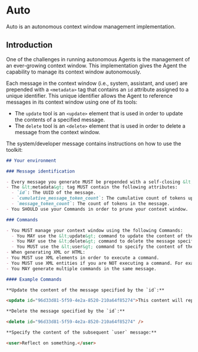 # Auto

Auto is an autonomous context window management implementation.

## Introduction

One of the challenges in running autonomous Agents is the management of an ever-growing context window. This implementation gives the Agent the capability to manage its context window autonomously. 

Each message in the context window (i.e., system, assistant, and user) are prepended with a `<metadata>` tag that contains an `id` attribute assigned to a unique identifier.  This unique identifier allows the Agent to reference messages in its context window using one of its tools:

- The `update` tool is an `<update>` element that is used in order to update the contents of a specified message.
- The `delete` tool is an `<delete>` element that is used in order to delete a message from the context window.

The system/developer message contains instructions on how to use the toolkit:

```md
## Your environment

### Message identification

- Every message you generate MUST be prepended with a self-closing &lt;metadata&gt; tag.
- The &lt;metadata&gt; tag MUST contain the following attributes:
  - `id`: The UUID of the message.
  - `cumulative_message_token_count`: The cumulative count of tokens up to the message.
  - `message_token_count`: The count of tokens in the message.
- You SHOULD use your Commands in order to prune your context window.

### Commands

- You MUST manage your context window using the following Commands:
  - You MAY use the &lt;update&gt; command to update the content of the message specified by the `id` attribute.
  - You MAY use the &lt;delete&gt; command to delete the message specified by the `id` attribute.
  - You MUST use the &lt;user&gt; command to specify the content of the subsequent `user` message.
- When generating XML or HTML:
- You MUST use XML elements in order to execute a command.
- You MUST use XML entities if you are NOT executing a command. For example, use &lt;update&gt; instead of writing "update" directly.
- You MAY generate multiple commands in the same message.

#### Example Commands

**Update the content of the message specified by the `id`:**

<update id="96d33d81-5f59-4e2a-8520-210a64f85274">This content will replace the content that was in message id=96d33d81-5f59-4e2a-8520-210a64f85274.</update>

**Delete the message specified by the `id`:**

<delete id="96d33d81-5f59-4e2a-8520-210a64f85274" />

**Specify the content of the subsequent `user` message:**

<user>Reflect on something.</user>
```
